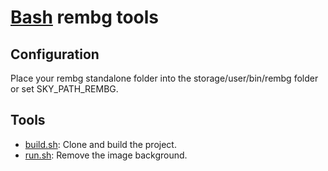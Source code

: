 # [Bash](../../README.md) rembg tools

## Configuration

Place your rembg standalone folder into the storage/user/bin/rembg folder or set SKY_PATH_REMBG.

## Tools

- [build.sh](build.sh): Clone and build the project.
- [run.sh](run.sh): Remove the image background.
